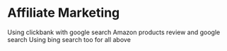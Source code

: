 # Affiliate Marketing

Using clickbank with google search
Amazon products review and google search
Using bing search too for all above
